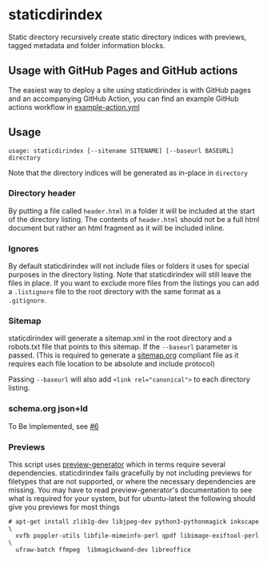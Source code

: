 # staticdirindex

Static directory recursively create static directory indices with previews,
tagged metadata and folder information blocks.

## Usage with GitHub Pages and GitHub actions

The easiest way to deploy a site using staticdirindex is with GitHub pages
and an accompanying GitHub Action, you can find an example GitHub actions
workflow in [example-action.yml](example-action.yml)

## Usage

```
usage: staticdirindex [--sitename SITENAME] [--baseurl BASEURL] directory
```

Note that the directory indices will be generated as in-place in `directory`

### Directory header

By putting a file called `header.html` in a folder it will be included at the
start of the directory listing. The contents of `header.html` should not be a
full html document but rather an html fragment as it will be included inline.

### Ignores

By default staticdirindex will not include files or folders it uses for special
purposes in the directory listing. Note that staticdirindex will still leave
the files in place. If you want to exclude more files from the listings you can
add a `.listignore` file to the root directory with the same format as a
`.gitignore`.

### Sitemap

staticdirindex will generate a sitemap.xml in the root directory and a
robots.txt file that points to this sitemap. If the `--baseurl` parameter is
passed. (This is required to generate a [sitemap.org](https://sitemap.org)
compliant file as it requires each file location to be absolute and include
protocol)

Passing `--baseurl` will also add `<link rel="canonical">` to each directory
listing.

### schema.org json+ld

To Be Implemented, see [#6][6]

[6]: https://github.com/swantzter/staticdirindex/issues/6

### Previews

This script uses [preview-generator][preview-generator] which in terms require
several dependencies. staticdirindex fails gracefully by not including previews
for filetypes that are not supported, or where the necessary dependencies are
missing. You may have to read preview-generator's documentation to see what is
required for your system, but for ubuntu-latest the following should give you
previews for most things

```shell
# apt-get install zlib1g-dev libjpeg-dev python3-pythonmagick inkscape \
  xvfb poppler-utils libfile-mimeinfo-perl qpdf libimage-exiftool-perl \
  ufraw-batch ffmpeg  libmagickwand-dev libreoffice
```

[preview-generator]: https://pypi.org/project/preview-generator/
